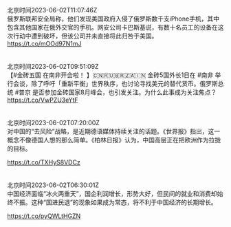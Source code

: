 北京时间2023-06-02T11:07:46Z<br>俄罗斯联邦安全局称，他们发现美国政府入侵了俄罗斯数千支iPhone手机，其中包含其他国家在俄外交官的手机。网安公司卡巴斯基说，有数十名员工的设备在这次行动中遭到破坏，但该公司并未直接将此归咎于美国。https://t.co/mOOd97N1mJ<br><br><br>北京时间2023-06-02T09:51:09Z<br>【#金砖五国 在南非开会啦！ 】🇨🇳🇷🇺🇧🇷🇿🇦🇮🇳
金砖5国外长1日在 #南非 举行会谈，除了呼吁「重新平衡」世界秩序，也讨论寻找美元的替代货币。俄罗斯总统 #普京 是否参加金砖国家8月峰会，也引发关注。为什么此事成为关注焦点？
https://t.co/VwPZU3eYtF<br><br><br>北京时间2023-06-02T07:20:00Z<br>对中国的“去风险”战略，是近期德语媒体持续关注的话题。《世界报》指出，这一概念不像德国人想的那么简单。《柏林日报》认为，中国高层正在把欧洲作为拉拢的目标。

https://t.co/TXHyS8VDCz<br><br><br>北京时间2023-06-02T06:30:01Z<br>中国经济面临“冰火两重天”，国企利润增长，形势大好，但民间的就业和消费却始终不振。这种“国进民退”的现象如果成为常态，将不利于中国经济的长期增长。

https://t.co/pyQWLtHGZN<br><br><br>